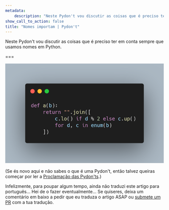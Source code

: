 ```yaml
---
metadata:
    description: "Neste Pydon't vou discutir as coisas que é preciso ter em conta sempre que usamos nomes em Python."
show_call_to_action: false
title: "Nomes importam | Pydon't"
---
```


Neste Pydon't vou discutir as coisas que é preciso ter em conta sempre que usamos nomes em Python.


===

![](thumbnail.png)

(Se és novo aqui e não sabes o que é uma Pydon't, então talvez queiras começar por
ler a [Proclamação das Pydon'ts][manifesto].)

Infelizmente, para poupar algum tempo, ainda não traduzi este artigo para português...
Hei de o fazer eventualmente...
Se quiseres, deixa um comentário em baixo a pedir que eu traduza o artigo ASAP ou [submete um PR][pr] com a tua tradução.


[pr]: https://github.com/mathspp/mathspp/blob/master/pages/02.blog/04.pydonts/the-power-of-reduce/item.pt.md
[subscribe]: https://mathspp.com/subscribe
[manifesto]: /blog/pydonts/pydont-manifesto
